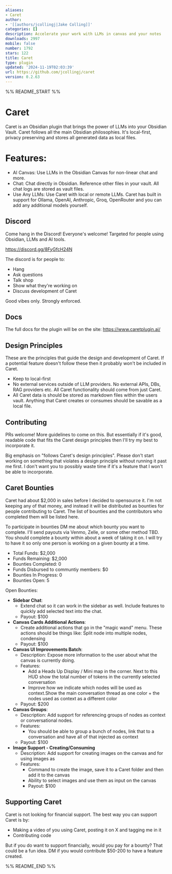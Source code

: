 ```yaml
---
aliases:
- Caret
author:
- '[[authors/jcollingj|Jake Colling]]'
categories: []
description: Accelerate your work with LLMs in canvas and your notes
downloads: 2997
mobile: false
number: 1792
stars: 122
title: Caret
type: plugin
updated: '2024-11-19T02:03:39'
url: https://github.com/jcollingj/caret
version: 0.2.63
---
```


%% README_START %%

# Caret
Caret is an Obsidian plugin that brings the power of LLMs into your Obsidian Vault. Caret follows all the main Obsidian philosophies. It's local-first, privacy preserving and stores all generated data as local files.


# Features:
- AI Canvas: Use LLMs in the Obsidian Canvas for non-linear chat and more.
- Chat: Chat directly in Obsidian. Reference other files in your vault. All chat logs are stored as vault files.
- Use Any LLMs: Use Caret with local or remote LLMs. Caret has built in support for Ollama, OpenAI, Anthropic, Groq, OpenRouter and you can add any additional models yourself.


## Discord
Come hang in the Discord! Everyone's welcome! Targeted for people using Obsidian, LLMs and AI tools.

https://discord.gg/8FyGfcH24N

The discord is for people to:
- Hang
- Ask questions 
- Talk shop
- Show what they're working on
- Discuss development of Caret

Good vibes only. Strongly enforced.


## Docs 
The full docs for the plugin will be on the site:
https://www.caretplugin.ai/

## Design Principles
These are the principles that guide the design and development of Caret. If a potential feature doesn't follow these then it probably won't be included in Caret.
- Keep to local-first
- No external services outside of LLM providers. No external APIs, DBs, RAG providers etc. All Caret functionality should come from just Caret.
- All Caret data is should be stored as markdown files within the users vault. Anything that Caret creates or consumes should be savable as a local file.
  


## Contributing
PRs welcome! More guidelines to come on this. But essentially if it's good, readable code that fits the Caret design principles then I'll try my best to incorporate it.

Big emphasis on "follows Caret's design principles". Please don't start working on something that violates a design principle without running it past me first. I don't want you to possibly waste time if it's a feature that I won't be able to incorporate.

## Caret Bounties
Caret had about $2,000 in sales before I decided to opensource it. I'm not keeping any of that money, and instead it will be distributed as bounties for people contributing to Caret. The list of bounties and the contributors who completed them will be listed here.

To participate in bounties DM me about which bounty you want to complete. I'll send payouts via Venmo, Zelle, or some other method TBD. You should complete a bounty within about a week of taking it on. I will try to have it so only one person is working on a given bounty at a time.

- Total Funds: $2,000
- Funds Remaining: $2,000
- Bounties Completed: 0
- Funds Disbursed to communtiy members: $0
- Bounties In Progress: 0
- Bounties Open: 5

Open Bounties:
- **Sidebar Chat**: 
  - Extend chat so it can work in the sidebar as well. Include features to quickly add selected text into the chat.
  - Payout: $100
- **Canvas Cards Additional Actions**:
  - Create additional actions that go in the "magic wand" menu. These actions should be things like: Split node into multiple nodes, condensing 
  - Payout: $100
- **Canvas UI Improvements Batch**:
  - Description: Expose more information to the user about what the canvas is currently doing.
  - Features:
    - Add a Heads Up Display / Mini map in the corner. Next to this HUD show the total number of tokens in the currently selected conversation
    - Improve how we indicate which nodes will be used as context.Show the main conversation thread as one color + the nodes used as context as a different color
  - Payout: $200
- **Canvas Groups**:
  - Description: Add support for referencing groups of nodes as context or conversational nodes.
  - Features:
    - You should be able to group a bunch of nodes, link that to a conversation and have all of that injected as context
  - Payout: $100
- **Image Support - Creating/Consuming**
  - Description: Add support for creating images on the canvas and for using images as
  - Features:
    - Command to create the image, save it to a Caret folder and then add it to the canvas
    - Ability to select images and use them as input on the canvas
    - Payout: $100

## Supporting Caret
Caret is not looking for financial support. The best way you can support Caret is by:
- Making a video of you using Caret, posting it on X and tagging me in it
- Contributing code


But if you do want to support financially, would you pay for a bounty? That could be a fun idea. DM if you would contribute $50-200 to have a feature created.


%% README_END %%